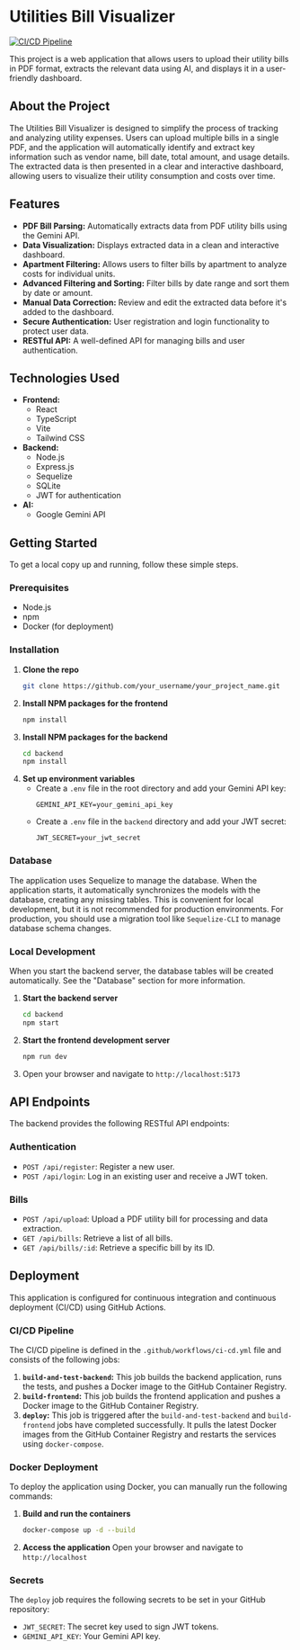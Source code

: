 # Utilities Bill Visualizer

[![CI/CD Pipeline](https://github.com/MohammadMushfiqurRahman/utilities_bill_visualizer/actions/workflows/ci-cd.yml/badge.svg)](https://github.com/MohammadMushfiqurRahman/utilities_bill_visualizer/actions/workflows/ci-cd.yml)

This project is a web application that allows users to upload their utility bills in PDF format, extracts the relevant data using AI, and displays it in a user-friendly dashboard.

## About the Project

The Utilities Bill Visualizer is designed to simplify the process of tracking and analyzing utility expenses. Users can upload multiple bills in a single PDF, and the application will automatically identify and extract key information such as vendor name, bill date, total amount, and usage details. The extracted data is then presented in a clear and interactive dashboard, allowing users to visualize their utility consumption and costs over time.

## Features

- **PDF Bill Parsing:** Automatically extracts data from PDF utility bills using the Gemini API.
- **Data Visualization:** Displays extracted data in a clean and interactive dashboard.
- **Apartment Filtering:** Allows users to filter bills by apartment to analyze costs for individual units.
- **Advanced Filtering and Sorting:** Filter bills by date range and sort them by date or amount.
- **Manual Data Correction:** Review and edit the extracted data before it's added to the dashboard.
- **Secure Authentication:** User registration and login functionality to protect user data.
- **RESTful API:** A well-defined API for managing bills and user authentication.

## Technologies Used

- **Frontend:**
  - React
  - TypeScript
  - Vite
  - Tailwind CSS
- **Backend:**
  - Node.js
  - Express.js
  - Sequelize
  - SQLite
  - JWT for authentication
- **AI:**
  - Google Gemini API

## Getting Started

To get a local copy up and running, follow these simple steps.

### Prerequisites

- Node.js
- npm
- Docker (for deployment)

### Installation

1. **Clone the repo**
   ```sh
   git clone https://github.com/your_username/your_project_name.git
   ```
2. **Install NPM packages for the frontend**
   ```sh
   npm install
   ```
3. **Install NPM packages for the backend**
   ```sh
   cd backend
   npm install
   ```
4. **Set up environment variables**
   - Create a `.env` file in the root directory and add your Gemini API key:
     ```
     GEMINI_API_KEY=your_gemini_api_key
     ```
   - Create a `.env` file in the `backend` directory and add your JWT secret:
     ```
     JWT_SECRET=your_jwt_secret
     ```

### Database

The application uses Sequelize to manage the database. When the application starts, it automatically synchronizes the models with the database, creating any missing tables. This is convenient for local development, but it is not recommended for production environments. For production, you should use a migration tool like `Sequelize-CLI` to manage database schema changes.

### Local Development

When you start the backend server, the database tables will be created automatically. See the "Database" section for more information.

1. **Start the backend server**
   ```sh
   cd backend
   npm start
   ```
2. **Start the frontend development server**
   ```sh
   npm run dev
   ```
3. Open your browser and navigate to `http://localhost:5173`

## API Endpoints

The backend provides the following RESTful API endpoints:

### Authentication

- `POST /api/register`: Register a new user.
- `POST /api/login`: Log in an existing user and receive a JWT token.

### Bills

- `POST /api/upload`: Upload a PDF utility bill for processing and data extraction.
- `GET /api/bills`: Retrieve a list of all bills.
- `GET /api/bills/:id`: Retrieve a specific bill by its ID.

## Deployment

This application is configured for continuous integration and continuous deployment (CI/CD) using GitHub Actions.

### CI/CD Pipeline

The CI/CD pipeline is defined in the `.github/workflows/ci-cd.yml` file and consists of the following jobs:

1.  **`build-and-test-backend`:** This job builds the backend application, runs the tests, and pushes a Docker image to the GitHub Container Registry.
2.  **`build-frontend`:** This job builds the frontend application and pushes a Docker image to the GitHub Container Registry.
3.  **`deploy`:** This job is triggered after the `build-and-test-backend` and `build-frontend` jobs have completed successfully. It pulls the latest Docker images from the GitHub Container Registry and restarts the services using `docker-compose`.

### Docker Deployment

To deploy the application using Docker, you can manually run the following commands:

1. **Build and run the containers**
   ```sh
   docker-compose up -d --build
   ```
2. **Access the application**
   Open your browser and navigate to `http://localhost`

### Secrets

The `deploy` job requires the following secrets to be set in your GitHub repository:

- `JWT_SECRET`: The secret key used to sign JWT tokens.
- `GEMINI_API_KEY`: Your Gemini API key.